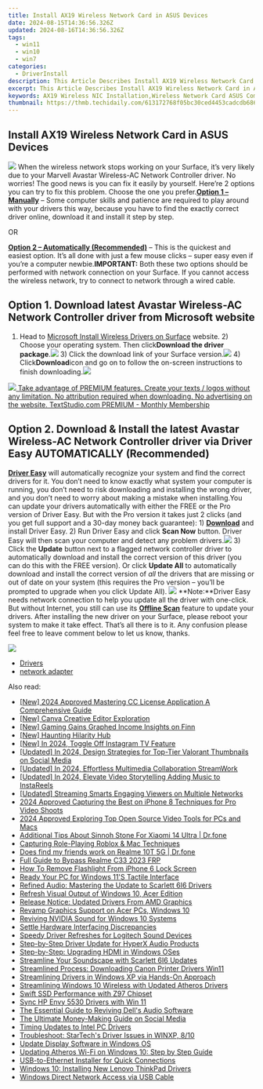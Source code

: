 ```yaml
---
title: Install AX19 Wireless Network Card in ASUS Devices
date: 2024-08-15T14:36:56.326Z
updated: 2024-08-16T14:36:56.326Z
tags:
  - win11
  - win10
  - win7
categories:
  - DriverInstall
description: This Article Describes Install AX19 Wireless Network Card in ASUS Devices
excerpt: This Article Describes Install AX19 Wireless Network Card in ASUS Devices
keywords: AX19 Wireless NIC Installation,Wireless Network Card ASUS Compatibility,Install Wireless Network Card ASUS,Wireless LAN Card AX19,ASUS Network Hardware Upgrade,Wireless Card Installation Guide for ASUS Devices,ASUS WLAN Network Expansion
thumbnail: https://thmb.techidaily.com/613172768f05bc30ced4453cadcdb6862cbaab1d05b995774101e68045c480a9.png
---
```


## Install AX19 Wireless Network Card in ASUS Devices

![](https://images.drivereasy.com/wp-content/uploads/2017/09/img_59bba3f2cc42a.png) When the wireless network stops working on your Surface, it’s very likely due to your Marvell Avastar Wireless-AC Network Controller driver. No worries! The good news is you can fix it easily by yourself. Here’re 2 options you can try to fix this problem. Choose the one you prefer.[**Option 1 – Manually**](#option1) – Some computer skills and patience are required to play around with your drivers this way, because you have to find the exactly correct driver online, download it and install it step by step.

OR

**[Option 2 – Automatically (Recommended)](#option2)** – This is the quickest and easiest option. It’s all done with just a few mouse clicks – super easy even if you’re a computer newbie.**IMPORTANT:** Both these two options should be performed with network connection on your Surface. If you cannot access the wireless network, try to connect to network through a wired cable.

## Option 1\. Download latest Avastar Wireless-AC Network Controller driver from Microsoft website

1) Head to [Microsoft Install Wireless Drivers on Surface](https://www.microsoft.com/surface/en-hk/support/networking-and-connectivity/install-wireless-drivers?os=windows-10&=undefined) website. 2) Choose your operating system. Then click**Download the driver package**.![](https://images.drivereasy.com/wp-content/uploads/2017/06/2-7.png) 3) Click the download link of your Surface version.![](https://images.drivereasy.com/wp-content/uploads/2017/06/3-7.png) 4) Click**Download**icon and go on to follow the on-screen instructions to finish downloading.![](https://images.drivereasy.com/wp-content/uploads/2017/06/4-6.png)

<!-- affiliate ads begin -->
<a href="https://secure.textstudio.com/order/checkout.php?PRODS=35633281&QTY=1&AFFILIATE=108875&CART=1"> <img src="https://secure.avangate.com/images/merchant/d6eb8222c9718486bdabce8b897380f7/products/2_premium-icon.png" border="0"> Take advantage of PREMIUM features. 
Create your texts / logos without any limitation. 
No attribution required when downloading. 
No advertising on the website. 
 TextStudio.com  PREMIUM - Monthly Membership</a>
<!-- affiliate ads end -->
## Option 2\. Download & Install the latest Avastar Wireless-AC Network Controller driver via Driver Easy AUTOMATICALLY (Recommended)

 **[Driver Easy](https://tools.techidaily.com/drivereasy/download/)**  will automatically recognize your system and find the correct drivers for it. You don’t need to know exactly what system your computer is running, you don’t need to risk downloading and installing the wrong driver, and you don’t need to worry about making a mistake when installing.You can update your drivers automatically with either the FREE or the Pro version of Driver Easy. But with the Pro version it takes just 2 clicks (and you get full support and a 30-day money back guarantee): 1) **[Download](https://tools.techidaily.com/drivereasy/download/)**  and install Driver Easy. 2) Run Driver Easy and click **Scan Now**  button. Driver Easy will then scan your computer and detect any problem drivers.![](https://images.drivereasy.com/wp-content/uploads/2017/06/5-8.png) 3) Click the **Update**  button next to a flagged network controller driver to automatically download and install the correct version of this driver (you can do this with the FREE version). Or click **Update All**  to automatically download and install the correct version of _all_  the drivers that are missing or out of date on your system (this requires the Pro version – you’ll be prompted to upgrade when you click Update All). ![](https://images.drivereasy.com/wp-content/uploads/2017/06/6-5.png) **Note:**Driver Easy needs network connection to help you update all the driver with one-click. But without Internet, you still can use its **[Offline Scan](https://tools.techidaily.com/drivereasy/download/)** feature to update your drivers. After installing the new driver on your Surface, please reboot your system to make it take effect. That’s all there is to it. Any confusion please feel free to leave comment below to let us know, thanks.
<!-- affiliate ads begin -->
<a href="https://store.revouninstaller.com/order/checkout.php?PRODS=28010250&QTY=1&AFFILIATE=108875&CART=1"><img src="https://secure.avangate.com/images/merchant/4282ec8de8c9be897e7aff4aa231b1a4/336__280a.jpg" border="0"></a>
<!-- affiliate ads end -->

* [Drivers](https://tools.techidaily.com/drivereasy/download/)
* [network adapter](https://tools.techidaily.com/drivereasy/download/)

<ins class="adsbygoogle"
     style="display:block"
     data-ad-format="autorelaxed"
     data-ad-client="ca-pub-7571918770474297"
     data-ad-slot="1223367746"></ins>



<ins class="adsbygoogle"
     style="display:block"
     data-ad-client="ca-pub-7571918770474297"
     data-ad-slot="8358498916"
     data-ad-format="auto"
     data-full-width-responsive="true"></ins>



<span class="atpl-alsoreadstyle">Also read:</span>
<div><ul>
<li><a href="https://youtube-docs.techidaily.com/024-approved-mastering-cc-license-application-a-comprehensive-guide/"><u>[New] 2024 Approved  Mastering CC License Application  A Comprehensive Guide</u></a></li>
<li><a href="https://extra-tips.techidaily.com/new-canva-creative-editor-exploration/"><u>[New] Canva Creative Editor Exploration</u></a></li>
<li><a href="https://some-techniques.techidaily.com/new-gaming-gains-graphed-income-insights-on-finn/"><u>[New] Gaming Gains Graphed  Income Insights on Finn</u></a></li>
<li><a href="https://some-knowledge.techidaily.com/new-haunting-hilarity-hub/"><u>[New] Haunting Hilarity Hub</u></a></li>
<li><a href="https://instagram-videos.techidaily.com/new-in-2024-toggle-off-instagram-tv-feature/"><u>[New] In 2024, Toggle Off Instagram TV Feature</u></a></li>
<li><a href="https://facebook-record-videos.techidaily.com/updated-in-2024-design-strategies-for-top-tier-valorant-thumbnails-on-social-media/"><u>[Updated] In 2024, Design Strategies for Top-Tier Valorant Thumbnails on Social Media</u></a></li>
<li><a href="https://remote-screen-capture.techidaily.com/updated-in-2024-effortless-multimedia-collaboration-streamwork/"><u>[Updated] In 2024, Effortless Multimedia Collaboration  StreamWork</u></a></li>
<li><a href="https://instagram-clips.techidaily.com/updated-in-2024-elevate-video-storytelling-adding-music-to-instareels/"><u>[Updated] In 2024, Elevate Video Storytelling  Adding Music to InstaReels</u></a></li>
<li><a href="https://facebook-video-share.techidaily.com/updated-streaming-smarts-engaging-viewers-on-multiple-networks/"><u>[Updated] Streaming Smarts  Engaging Viewers on Multiple Networks</u></a></li>
<li><a href="https://extra-lessons.techidaily.com/2024-approved-capturing-the-best-on-iphone-8-techniques-for-pro-video-shoots/"><u>2024 Approved  Capturing the Best on iPhone  8 Techniques for Pro Video Shoots</u></a></li>
<li><a href="https://fox-friendly.techidaily.com/2024-approved-exploring-top-open-source-video-tools-for-pcs-and-macs/"><u>2024 Approved  Exploring Top Open Source Video Tools for PCs and Macs</u></a></li>
<li><a href="https://android-pokemon-go.techidaily.com/additional-tips-about-sinnoh-stone-for-xiaomi-14-ultra-drfone-by-drfone-virtual-android/"><u>Additional Tips About Sinnoh Stone For Xiaomi 14 Ultra | Dr.fone</u></a></li>
<li><a href="https://screen-sharing-recording.techidaily.com/capturing-role-playing-roblox-and-mac-techniques/"><u>Capturing Role-Playing  Roblox & Mac Techniques</u></a></li>
<li><a href="https://location-social.techidaily.com/does-find-my-friends-work-on-realme-10t-5g-drfone-by-drfone-virtual-android/"><u>Does find my friends work on Realme 10T 5G | Dr.fone</u></a></li>
<li><a href="https://android-frp.techidaily.com/full-guide-to-bypass-realme-c33-2023-frp-by-drfone-android/"><u>Full Guide to Bypass Realme C33 2023 FRP</u></a></li>
<li><a href="https://ios-unlock.techidaily.com/how-to-remove-flashlight-from-iphone-6-lock-screen-by-drfone-ios/"><u>How To Remove Flashlight From iPhone 6 Lock Screen</u></a></li>
<li><a href="https://driver-install.techidaily.com/ready-your-pc-for-windows-11s-tactile-interface/"><u>Ready Your PC for Windows 11'S Tactile Interface</u></a></li>
<li><a href="https://driver-install.techidaily.com/refined-audio-mastering-the-update-to-scarlett-6i6-drivers/"><u>Refined Audio: Mastering the Update to Scarlett 6I6 Drivers</u></a></li>
<li><a href="https://driver-install.techidaily.com/refresh-visual-output-of-windows-10-acer-edition/"><u>Refresh Visual Output of Windows 10, Acer Edition</u></a></li>
<li><a href="https://driver-install.techidaily.com/release-notice-updated-drivers-from-amd-graphics/"><u>Release Notice: Updated Drivers From AMD Graphics</u></a></li>
<li><a href="https://driver-install.techidaily.com/revamp-graphics-support-on-acer-pcs-windows-10/"><u>Revamp Graphics Support on Acer PCs, Windows 10</u></a></li>
<li><a href="https://driver-install.techidaily.com/reviving-nvidia-sound-for-windows-10-systems/"><u>Reviving NVIDIA Sound for Windows 10 Systems</u></a></li>
<li><a href="https://driver-install.techidaily.com/settle-hardware-interfacing-discrepancies/"><u>Settle Hardware Interfacing Discrepancies</u></a></li>
<li><a href="https://driver-install.techidaily.com/speedy-driver-refreshes-for-logitech-sound-devices/"><u>Speedy Driver Refreshes for Logitech Sound Devices</u></a></li>
<li><a href="https://driver-install.techidaily.com/step-by-step-driver-update-for-hyperx-audio-products/"><u>Step-by-Step Driver Update for HyperX Audio Products</u></a></li>
<li><a href="https://driver-install.techidaily.com/step-by-step-upgrading-hdmi-in-windows-oses/"><u>Step-by-Step: Upgrading HDMI in Windows OSes</u></a></li>
<li><a href="https://driver-install.techidaily.com/streamline-your-soundscape-with-scarlett-6i6-updates/"><u>Streamline Your Soundscape with Scarlett 6I6 Updates</u></a></li>
<li><a href="https://driver-install.techidaily.com/streamlined-process-downloading-canon-printer-drivers-win11/"><u>Streamlined Process: Downloading Canon Printer Drivers Win11</u></a></li>
<li><a href="https://driver-install.techidaily.com/streamlining-drivers-in-windows-xp-via-hands-on-approach/"><u>Streamlining Drivers in Windows XP via Hands-On Approach</u></a></li>
<li><a href="https://driver-install.techidaily.com/streamlining-windows-10-wireless-with-updated-atheros-drivers/"><u>Streamlining Windows 10 Wireless with Updated Atheros Drivers</u></a></li>
<li><a href="https://driver-install.techidaily.com/swift-ssd-performance-with-z97-chipset/"><u>Swift SSD Performance with Z97 Chipset</u></a></li>
<li><a href="https://driver-install.techidaily.com/sync-hp-envy-5530-drivers-with-win-11/"><u>Sync HP Envy 5530 Drivers with Win 11</u></a></li>
<li><a href="https://driver-install.techidaily.com/the-essential-guide-to-reviving-dells-audio-software/"><u>The Essential Guide to Reviving Dell's Audio Software</u></a></li>
<li><a href="https://instagram-video-files.techidaily.com/the-ultimate-money-making-guide-on-social-media/"><u>The Ultimate Money-Making Guide on Social Media</u></a></li>
<li><a href="https://driver-install.techidaily.com/timing-updates-to-intel-pc-drivers/"><u>Timing Updates to Intel PC Drivers</u></a></li>
<li><a href="https://driver-install.techidaily.com/troubleshoot-startechs-driver-issues-in-winxp-810/"><u>Troubleshoot: StarTech's Driver Issues in WINXP, 8/10</u></a></li>
<li><a href="https://driver-install.techidaily.com/update-display-software-in-windows-os/"><u>Update Display Software in Windows OS</u></a></li>
<li><a href="https://driver-install.techidaily.com/updating-atheros-wi-fi-on-windows-10-step-by-step-guide/"><u>Updating Atheros Wi-Fi on Windows 10: Step by Step Guide</u></a></li>
<li><a href="https://driver-install.techidaily.com/usb-to-ethernet-installer-for-quick-connections/"><u>USB-to-Ethernet Installer for Quick Connections</u></a></li>
<li><a href="https://driver-install.techidaily.com/windows-10-installing-new-lenovo-thinkpad-drivers/"><u>Windows 10: Installing New Lenovo ThinkPad Drivers</u></a></li>
<li><a href="https://driver-install.techidaily.com/windows-direct-network-access-via-usb-cable/"><u>Windows Direct Network Access via USB Cable</u></a></li>
</ul></div>
